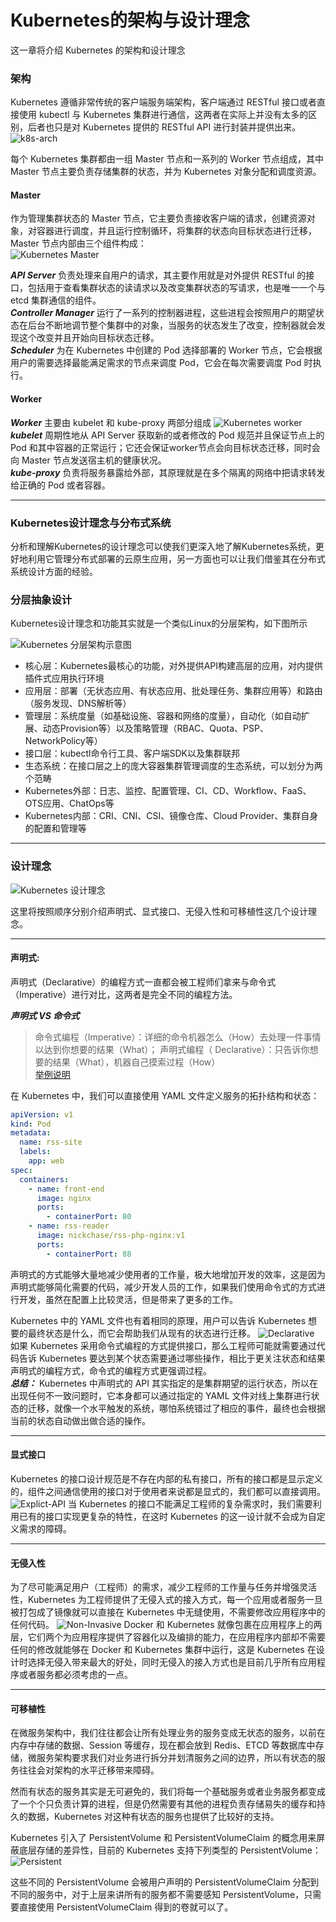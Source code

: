 
# Kubernetes的架构与设计理念

这一章将介绍 Kubernetes 的架构和设计理念

### 架构
Kubernetes 遵循非常传统的客户端服务端架构，客户端通过 RESTful 接口或者直接使用 kubectl 与 Kubernetes 集群进行通信，这两者在实际上并没有太多的区别，后者也只是对 Kubernetes 提供的 RESTful API 进行封装并提供出来。
![k8s-arch](/images/k8s_arch.png)

每个 Kubernetes 集群都由一组 Master 节点和一系列的 Worker 节点组成，其中 Master 节点主要负责存储集群的状态，并为 Kubernetes 对象分配和调度资源。

#### Master
作为管理集群状态的 Master 节点，它主要负责接收客户端的请求，创建资源对象，对容器进行调度，并且运行控制循环，将集群的状态向目标状态进行迁移，Master 节点内部由三个组件构成：  
![Kubernetes Master](/images/kubernetes-master-node.png)

***API Server*** 负责处理来自用户的请求，其主要作用就是对外提供 RESTful 的接口，包括用于查看集群状态的读请求以及改变集群状态的写请求，也是唯一一个与 etcd 集群通信的组件。  
***Controller Manager*** 运行了一系列的控制器进程，这些进程会按照用户的期望状态在后台不断地调节整个集群中的对象，当服务的状态发生了改变，控制器就会发现这个改变并且开始向目标状态迁移。  
***Scheduler*** 为在 Kubernetes 中创建的 Pod 选择部署的 Worker 节点，它会根据用户的需要选择最能满足需求的节点来调度 Pod，它会在每次需要调度 Pod 时执行。
#### Worker
***Worker*** 主要由 kubelet 和 kube-proxy 两部分组成
![Kubernetes worker](/images/kubernetes-worker-node.png)
***kubelet*** 周期性地从 API Server 获取新的或者修改的 Pod 规范并且保证节点上的 Pod 和其中容器的正常运行；它还会保证worker节点会向目标状态迁移，同时会向 Master 节点发送宿主机的健康状况。  
***kube-proxy*** 负责将服务暴露给外部，其原理就是在多个隔离的网络中把请求转发给正确的 Pod 或者容器。

------
### Kubernetes设计理念与分布式系统

分析和理解Kubernetes的设计理念可以使我们更深入地了解Kubernetes系统，更好地利用它管理分布式部署的云原生应用，另一方面也可以让我们借鉴其在分布式系统设计方面的经验。

### 分层抽象设计

Kubernetes设计理念和功能其实就是一个类似Linux的分层架构，如下图所示

![Kubernetes 分层架构示意图](/images/k8s_layer.jpg)


* 核心层：Kubernetes最核心的功能，对外提供API构建高层的应用，对内提供插件式应用执行环境
* 应用层：部署（无状态应用、有状态应用、批处理任务、集群应用等）和路由（服务发现、DNS解析等）
* 管理层：系统度量（如基础设施、容器和网络的度量），自动化（如自动扩展、动态Provision等）以及策略管理（RBAC、Quota、PSP、NetworkPolicy等）
* 接口层：kubectl命令行工具、客户端SDK以及集群联邦
* 生态系统：在接口层之上的庞大容器集群管理调度的生态系统，可以划分为两个范畴
* Kubernetes外部：日志、监控、配置管理、CI、CD、Workflow、FaaS、OTS应用、ChatOps等
* Kubernetes内部：CRI、CNI、CSI、镜像仓库、Cloud Provider、集群自身的配置和管理等

----
### 设计理念  

![Kubernetes 设计理念](/images/kubernetes-design.png)  

这里将按照顺序分别介绍声明式、显式接口、无侵入性和可移植性这几个设计理念。

-----
#### 声明式:
声明式（Declarative）的编程方式一直都会被工程师们拿来与命令式（Imperative）进行对比，这两者是完全不同的编程方法。

***声明式 VS 命令式***
>命令式编程（Imperative）：详细的命令机器怎么（How）去处理一件事情以达到你想要的结果（What）；
声明式编程（ Declarative）：只告诉你想要的结果（What），机器自己摸索过程（How）  
[举例说明](https://zhuanlan.zhihu.com/p/34445114)


在 Kubernetes 中，我们可以直接使用 YAML 文件定义服务的拓扑结构和状态：
```YAML
apiVersion: v1
kind: Pod
metadata:
  name: rss-site
  labels:
    app: web
spec:
  containers:
    - name: front-end
      image: nginx
      ports:
        - containerPort: 80
    - name: rss-reader
      image: nickchase/rss-php-nginx:v1
      ports:
        - containerPort: 88
```

声明式的方式能够大量地减少使用者的工作量，极大地增加开发的效率，这是因为声明式能够简化需要的代码，减少开发人员的工作，如果我们使用命令式的方式进行开发，虽然在配置上比较灵活，但是带来了更多的工作。

Kubernetes 中的 YAML 文件也有着相同的原理，用户可以告诉 Kubernetes 想要的最终状态是什么，而它会帮助我们从现有的状态进行迁移。
![Declarative](/images/kubernetes-declarative-api.png)
如果 Kubernetes 采用命令式编程的方式提供接口，那么工程师可能就需要通过代码告诉 Kubernetes 要达到某个状态需要通过哪些操作，相比于更关注状态和结果声明式的编程方式，命令式的编程方式更强调过程。  
***总结：***
Kubernetes 中声明式的 API 其实指定的是集群期望的运行状态，所以在出现任何不一致问题时，它本身都可以通过指定的 YAML 文件对线上集群进行状态的迁移，就像一个水平触发的系统，哪怕系统错过了相应的事件，最终也会根据当前的状态自动做出做合适的操作。

-----
#### 显式接口
Kubernetes 的接口设计规范是不存在内部的私有接口，所有的接口都是显示定义的，组件之间通信使用的接口对于使用者来说都是显式的，我们都可以直接调用。
![Explict-API](/images/kubernetes-external-api.png)
当 Kubernetes 的接口不能满足工程师的复杂需求时，我们需要利用已有的接口实现更复杂的特性，在这时 Kubernetes 的这一设计就不会成为自定义需求的障碍。

----

#### 无侵入性
为了尽可能满足用户（工程师）的需求，减少工程师的工作量与任务并增强灵活性，Kubernetes 为工程师提供了无侵入式的接入方式，每一个应用或者服务一旦被打包成了镜像就可以直接在 Kubernetes 中无缝使用，不需要修改应用程序中的任何代码。
![Non-Invasive](/images/kuberentes-non-invasive.png)
Docker 和 Kubernetes 就像包裹在应用程序上的两层，它们两个为应用程序提供了容器化以及编排的能力，在应用程序内部却不需要任何的修改就能够在 Docker 和 Kubernetes 集群中运行，这是 Kubernetes 在设计时选择无侵入带来最大的好处，同时无侵入的接入方式也是目前几乎所有应用程序或者服务都必须考虑的一点。

-----
#### 可移植性
在微服务架构中，我们往往都会让所有处理业务的服务变成无状态的服务，以前在内存中存储的数据、Session 等缓存，现在都会放到 Redis、ETCD 等数据库中存储，微服务架构要求我们对业务进行拆分并划清服务之间的边界，所以有状态的服务往往会对架构的水平迁移带来障碍。

然而有状态的服务其实是无可避免的，我们将每一个基础服务或者业务服务都变成了一个个只负责计算的进程，但是仍然需要有其他的进程负责存储易失的缓存和持久的数据，Kubernetes 对这种有状态的服务也提供了比较好的支持。

Kubernetes 引入了 PersistentVolume 和 PersistentVolumeClaim 的概念用来屏蔽底层存储的差异性，目前的 Kubernetes 支持下列类型的 PersistentVolume：
![Persistent](/images/persistent.png)

这些不同的 PersistentVolume 会被用户声明的 PersistentVolumeClaim 分配到不同的服务中，对于上层来讲所有的服务都不需要感知 PersistentVolume，只需要直接使用 PersistentVolumeClaim 得到的卷就可以了。
